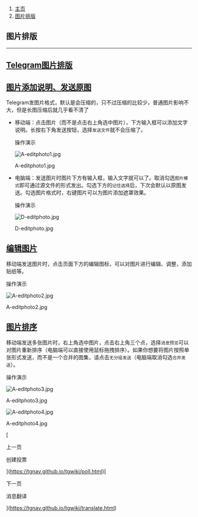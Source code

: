 1.  [主页](https://tgnav.github.io/tgwiki/)
2.  [图片排版](https://tgnav.github.io/tgwiki/editphoto.html)

## 图片排版

* * *

## [Telegram图片排版](#telegram图片排版)

## [图片添加说明、发送原图](#图片添加说明、发送原图)

Telegram发图片格式，默认是会压缩的，只不过压缩的比较少，普通图片影响不大，但是长图压缩后就几乎看不清了

+   移动端：点击图片（而不是点击右上角选中图片），下方输入框可以添加文字说明。长按右下角发送按钮，选择`发送文件`就不会压缩了。
    
    操作演示
    
    ![A-editphoto1.jpg](https://cdn.jsdelivr.net/gh/tgwiki/images/A/editphoto1.jpg)
    
    A-editphoto1.jpg
    
+   电脑端：发送图片时图片下方有输入框，输入文字就可以了。取消勾选`图片模式`即可通过源文件的形式发出。勾选下方的`记住选择`后，下次会默认以原图发送。勾选图片格式时，右键图片可以为图片添加遮罩效果。
    
    操作演示
    
    ![D-editphoto.jpg](https://cdn.jsdelivr.net/gh/tgwiki/images/D/editphoto.jpg)
    
    D-editphoto.jpg
    

## [编辑图片](#编辑图片)

移动端发送图片时，点击页面下方的编辑图标，可以对图片进行编辑、调整，添加贴纸等。

操作演示

![A-editphoto2.jpg](https://cdn.jsdelivr.net/gh/tgwiki/images/A/editphoto2.jpg)

A-editphoto2.jpg

## [图片排序](#图片排序)

移动端发送多张图片时，右上角选中图片，点击右上角三个点，选择`消息预览`可以对图片重新排序（电脑端可以直接使用鼠标拖拽排序）。如果你想要将图片按照单张形式发送，而不是一个合并的图集，请点击`无分组发送`（电脑端取消勾选`合并发送`）。

操作演示

![A-editphoto3.jpg](https://cdn.jsdelivr.net/gh/tgwiki/images/A/editphoto3.jpg)

A-editphoto3.jpg

![A-editphoto4.jpg](https://cdn.jsdelivr.net/gh/tgwiki/images/A/editphoto4.jpg)

A-editphoto4.jpg

[

上一页

创建投票

](https://tgnav.github.io/tgwiki/poll.html)[

下一页

消息翻译

](https://tgnav.github.io/tgwiki/translate.html)